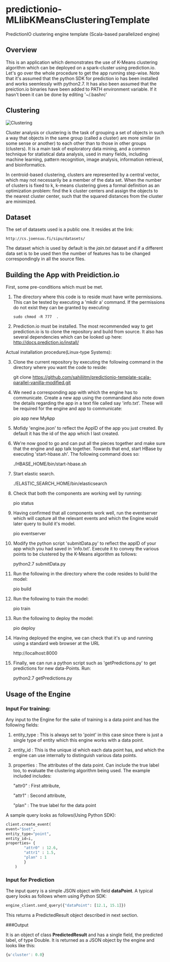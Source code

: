 # predictionio-MLlibKMeansClusteringTemplate
PredictionIO clustering engine template (Scala-based parallelized engine) 

## Overview

This is an application which demonstrates the use of K-Means clustering algorithm which can be deployed on
a spark-cluster using prediction.io. Let's go over the whole procedure to get the app running step-wise. Note
that it's assumed that the python SDK for prediction io has been installed and works seemlessly with 
python2.7. It has also been assumed that the preiction.io binaries have been added to PATH environment
variable. If it hasn't been it can be done by editing '~/.bashrc'

## Clustering

![Clustering](http://upload.wikimedia.org/wikipedia/commons/thumb/4/46/Linear-svm-scatterplot.svg/720px-Linear-svm-scatterplot.svg.png)

Cluster analysis or clustering is the task of grouping a set of objects in such a way that objects in the same group (called a cluster) are more similar (in some sense or another) to each other than to those in other groups (clusters). It is a main task of exploratory data mining, and a common technique for statistical data analysis, used in many fields, including machine learning, pattern recognition, image analysis, information retrieval, and bioinformatics.

In centroid-based clustering, clusters are represented by a central vector, which may not necessarily be a member of the data set. When the number of clusters is fixed to k, k-means clustering gives a formal definition as an optimization problem: find the k cluster centers and assign the objects to the nearest cluster center, such that the squared distances from the cluster are minimized.

## Dataset

The set of datasets used is a public one. It resides at the link:

    http://cs.joensuu.fi/sipu/datasets/

The dataset which is used by default is the *jain.txt* dataset and if a different data set is to be used then the number of features has to be changed correspondingly in all the source files.

## Building the App with Preidiction.io

First, some pre-conditions which must be met.

1)  The directory where this code is to reside must have write permissions. This can be tested by 
    executing a 'mkdir a' command. If the permissions do not exist they can be granted by executing:
    
        sudo chmod -R 777  .
        
2)  Prediction.io must be installed. The most recommended way to get prediction.io is to clone the 
    repository and build from source. It also has several dependencies which can be looked up here:
      http://docs.prediction.io/install/
      
Actual installation procedure(Linux-type Systems):

3)  Clone the current repository by executing the following command in the directory where you want 
    the code to reside:
    
      git clone https://github.com/sahiliitm/predictionio-template-scala-parallel-vanilla-modified.git
      
4)  We need a corresponding app with which the engine has to communicate. Create a new app using the commandand        also note down the details regarding the app in a text file called say 'info.txt'. These will be 
    required for the engine and app to communicate: 
      
      pio app new MyApp

    
5)  Mofidy 'engine.json' to reflect the AppID of the app you just created. By default it has the id of the app
    which I last created.
    
6)  We're now good to go and can put all the pieces together and make sure that the engine and app talk together.
    Towards that end, start HBase by executing 'start-hbase.sh'. The following command does so:
    
      ./HBASE_HOME/bin/start-hbase.sh
      
7)  Start elastic search.

      ./ELASTIC_SEARCH_HOME/bin/elasticsearch
      
8)  Check that both the components are working well by running:
    
      pio status
      
9)  Having confirmed that all components work well, run the eventserver which will capture all the relevant
    events and which the Engine would later query to build it's model.
    
      pio eventserver
    
10) Modify the python script 'submitData.py' to reflect the appID of your app which you had saved in 
    'info.txt'. Execute it to convey the various points to be clustered by the K-Means algorithm as follows:
    
      python2.7 submitData.py
      
11) Run the following in the directory where the code resides to build the model: 
      
      pio build
      
    
12) Run the following to train the model:

      pio train
      
    
    
13) Run the following to deploy the model:

      pio deploy
    
    
  
14) Having deployed the engine, we can check that it's up and running using a standard web browser at the URL

      http://localhost:8000
      
15) Finally, we can run a python script such as 'getPredictions.py' to get predictions for new data-Points.
    Run:
    
      python2.7 getPredictions.py
      
    
## Usage of the Engine

### Input For training:
Any input to the Engine for the sake of training is a data point and has the following fields:

1. entity_type : This is always set to 'point' in this case since there is just a single type of entity which this engine works with a data point.
2. entity_id : This is the unique id which each data point has, and which the engine can use internally to                        distinguish various data points.
3. properties  : The attributes of the data point. Can include the true label too, to evaluate the clustering     algorithm being used. The example included includes:

    "attr0" : First attribute,
    
    "attr1" : Second attribute,
    
    "plan"  : The true label for the data point
    
A sample query looks as follows(Using Python SDK):
```python
client.create_event(
event="$set",
entity_type="point",
entity_id=i,
properties= {
        "attr0" : 12.6,
        "attr1" : 1.5,
        "plan" : 1
        }
    )
```
### Input for Prediction
The input query is a simple JSON object with field **dataPoint**. A typical query looks as follows whem using Python SDK:
```python
engine_client.send_query({"dataPoint": [12.1, 15.1]})
```
This returns a PredictedResult object described in next section.

###Output

It is an object of class **PredictedResult** and has a single field, the predicted label, of type Double.
It is returned as a JSON object by the engine and looks like this:
```javascript
{u'cluster': 0.0}
```
